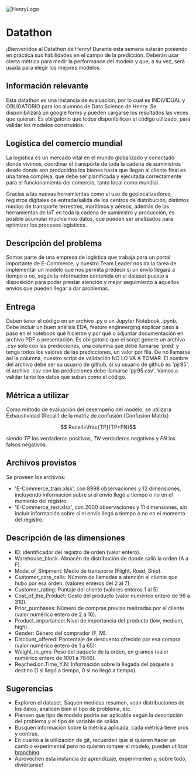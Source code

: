 ![HenryLogo](https://d31uz8lwfmyn8g.cloudfront.net/Assets/logo-henry-white-lg.png)

# Datathon

¡Bienvenidos al Datathon de Henry! Durante esta semana estarán poniendo en práctica sus habilidades en el campo de la predicción. Deberán usar cierta métrica para medir la performance del modelo y que, a su vez, será usada para elegir los mejores modelos.

## Información relevante

Esta datathon es una instancia de evaluación, por lo cual es INDIVIDUAL y OBLIGATORIO para los alumnos de Data Science de Henry. Se disponibilizará un google forms y pueden cargarse los resultados las veces que quieran. Es obligatorio que todos disponibilicen el código utilizado, para validar los modelos construidos.

## Logística del comercio mundial

La logística es un mercado vital en el mundo globalizado y conectado donde vivimos, coordinar el transporte de toda la cadena de suministros desde donde son producidos los bienes hasta que llegan al cliente final es una tarea compleja, que debe ser planificada y ejecutada correctamente para el funcionamiento del comercio, tanto local como mundial. 

Gracias a las nuevas herramientas como el uso de geolocalizadores, registros digitales de entrada/salida de los centros de distribución, distintos medios de transporte terrestres, marítimos y aéreos, además de las herramientas de IoT en toda la cadena de suministro y producción, es posible acumular muchísimos datos, que pueden ser analizados para optimizar los procesos logísticos.

## Descripción del problema

Somos parte de una empresa de logística que trabaja para un portal importante de E-Commerce, y nuestro Team Leader nos da la tarea de implementar un modelo que nos permita predecir si un envío llegará a tiempo o no, según la información contenida en el dataset puesto a disposición para poder prestar atención y mejor seguimiento a aquellos envíos que pueden llegar a dar problemas.

## Entrega
Deben tener el código en un archivo .py o un Jupyter Notebook .ipynb. Debe incluir un buen análisis EDA, feature engineerging explicar paso a paso en el notebook qué hicieron y por qué o adjuntar documentación en archivo PDF o presentación. Es obligatorio que el script genere un archivo .csv sólo con las predicciones, una columna que debe llamarse 'pred' y tenga todos los valores de las predicciones, un valor por fila. De no llamarse así la columna, nuestro script de validación NO LO VA A TOMAR. El nombre del archivo debe ser su usuario de github, si su usuario de github es 'pjr95', el archivo .csv con las predicciones debe llamarse 'pjr95.csv'. Vamos a validar tanto los datos que suban como el código.

## Métrica a utilizar

Como método de evaluación del desempeño del modelo, se utilizará Exhaustividad (Recall) de la matriz de confusión (Confusion Matrix)

$$ Recall=\frac{TP}{TP+FN}$$

siendo $TP$ los verdaderos positivos, $TN$ verdaderos negativos y $FN$ los falsos negativos.

## Archivos provistos

Se proveen los archivos:
- 'E-Commerce_train.xlsx', con 8998 observaciones y 12 dimensiones, incluyendo información sobre si el envío llegó a tiempo o no en el momento del registro. 
- 'E-Commerce_test.xlsx', con 2000 observaciones y 11 dimensiones, sin incluir información sobre si el envío llegó a tiempo o no en el momento del registro.

## Descripción de las dimensiones

- ID: identificador del registro de orden (valor entero).
- Warehouse_block: Almacén de distribución de donde salió la orden (A a F).
- Mode_of_Shipment: Medio de transporte (Flight, Road, Ship).
- Customer_care_calls: Número de llamadas a atención al cliente que hubo por esa orden. (valores enteros del 2 al 7)
- Customer_rating: Puntaje del cliente (valores enteros 1 al 5).
- Cost_of_the_Product: Costo del producto (valor numérico entero de 96 a 310).
- Prior_purchases: Número de compras previas realizadas por el cliente (valor numérico entero de 2 a 10).
- Product_importance: Nivel de importancia del producto (low, medium, high).
- Gender: Género del comprador (F, M).
- Discount_offered: Porcentaje de descuento ofrecido por esa compra (valor numérico entero de 1 a 65):
- Weight_in_gms: Peso del paquete de la orden, en gramos (valor numérico entero de 1001 a 7846).
- Reached.on.Time_Y.N: Información sobre la llegada del paquete a destino (1 si llegó a tiempo, 0 si no llegó a tiempo).


## Sugerencias

- Exploren el dataset. Saquen medidas resumen, vean distribuciones de los datos, analicen bien el tipo de problema, etc.
- Piensen que tipo de modelo podría ser aplicable según la descripción del problema y el tipo de variable de salida.
- Busquen información sobre la métrica aplicada, cada métrica tiene pros y contras.
- En cuanto a la utilización de git, recuerden que si quieren hacer un cambio experimental pero no quieren romper el modelo, pueden utilizar [branching](https://git-scm.com/book/en/v2/Git-Branching-Basic-Branching-and-Merging).
- Aprovechen esta instancia de aprendizaje, experimenten y, sobre todo, diviértanse!

